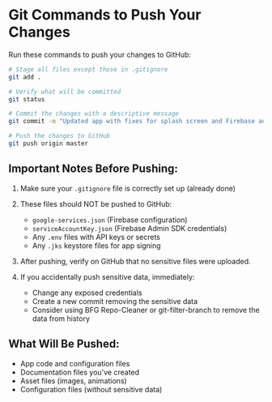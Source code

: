 # Git Commands to Push Your Changes

Run these commands to push your changes to GitHub:

```bash
# Stage all files except those in .gitignore
git add .

# Verify what will be committed
git status

# Commit the changes with a descriptive message
git commit -m "Updated app with fixes for splash screen and Firebase auth"

# Push the changes to GitHub
git push origin master
```

## Important Notes Before Pushing:

1. Make sure your `.gitignore` file is correctly set up (already done)

2. These files should NOT be pushed to GitHub:
   - `google-services.json` (Firebase configuration)
   - `serviceAccountKey.json` (Firebase Admin SDK credentials)
   - Any `.env` files with API keys or secrets
   - Any `.jks` keystore files for app signing

3. After pushing, verify on GitHub that no sensitive files were uploaded.

4. If you accidentally push sensitive data, immediately:
   - Change any exposed credentials
   - Create a new commit removing the sensitive data
   - Consider using BFG Repo-Cleaner or git-filter-branch to remove the data from history

## What Will Be Pushed:

- App code and configuration files
- Documentation files you've created
- Asset files (images, animations)
- Configuration files (without sensitive data)
